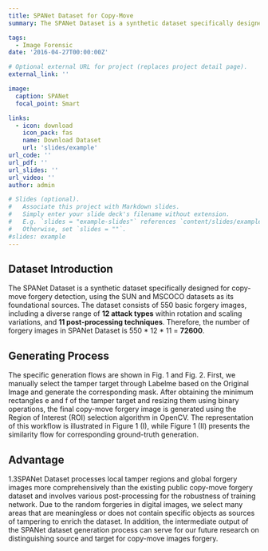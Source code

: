 ```yaml
---
title: SPANet Dataset for Copy-Move
summary: The SPANet Dataset is a synthetic dataset specifically designed for copy-move forgery detection, using the SUN and MSCOCO datasets as its foundational sources. The dataset consists of 550 basic forgery images, including a diverse range of **12 attack types** within rotation and scaling variations, and **11 post-processing techniques**. Therefore, the number of forgery images in SPANet Dataset is 550 * 12 * 11 = **72600**.

tags:
  - Image Forensic
date: '2016-04-27T00:00:00Z'

# Optional external URL for project (replaces project detail page).
external_link: ''

image:
  caption: SPANet
  focal_point: Smart

links:
  - icon: download
    icon_pack: fas
    name: Download Dataset
    url: 'slides/example'
url_code: ''
url_pdf: ''
url_slides: ''
url_video: ''
author: admin

# Slides (optional).
#   Associate this project with Markdown slides.
#   Simply enter your slide deck's filename without extension.
#   E.g. `slides = "example-slides"` references `content/slides/example-slides.md`.
#   Otherwise, set `slides = ""`.
#slides: example
---
```

## Dataset Introduction
The SPANet Dataset is a synthetic dataset specifically designed for copy-move forgery detection, using the SUN and MSCOCO datasets as its foundational sources. The dataset consists of 550 basic forgery images, including a diverse range of **12 attack types** within rotation and scaling variations, and **11 post-processing techniques**. Therefore, the number of forgery images in SPANet Dataset is 550 * 12 * 11 = **72600**.


## Generating Process
The specific generation flows are shown in Fig. 1 and Fig. 2. First, we manually select the tamper target through Labelme based on the Original Image and generate the corresponding mask. After obtaining the minimum rectangles e and f of the tamper target and resizing them using binary operations, the final copy-move forgery image is generated using the Region of Interest (ROI) selection algorithm in OpenCV. The representation of this workflow is illustrated in Figure 1 (I), while Figure 1 (II) presents the similarity flow for corresponding ground-truth generation.

## Advantage
1.3SPANet Dataset processes local tamper regions and global forgery images more comprehensively than the existing public copy-move forgery dataset and involves various post-processing for the robustness of training network. Due to the random forgeries in digital images, we select many areas that are meaningless or does not contain specific objects as sources of tampering to enrich the dataset. In addition, the intermediate output of the SPANet dataset generation process can serve for our future research on distinguishing source and target for copy-move images forgery.
